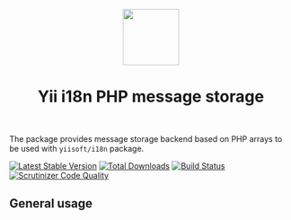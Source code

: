 <p align="center">
    <a href="https://github.com/yiisoft" target="_blank">
        <img src="https://avatars0.githubusercontent.com/u/993323" height="100px">
    </a>
    <h1 align="center">Yii i18n PHP message storage</h1>
    <br>
</p>

The package provides message storage backend based on PHP arrays to be used with `yiisoft/i18n` package.

[![Latest Stable Version](https://poser.pugx.org/yiisoft/i18n-message-php/v/stable.png)](https://packagist.org/packages/yiisoft/i18n-message-php)
[![Total Downloads](https://poser.pugx.org/yiisoft/i18n-message-php/downloads.png)](https://packagist.org/packages/yiisoft/i18n-message-php)
[![Build Status](https://travis-ci.org/yiisoft/i18n-message-php.svg?branch=master)](https://travis-ci.org/yiisoft/i18n-message-php)
[![Scrutinizer Code Quality](https://scrutinizer-ci.com/g/yiisoft/i18n-message-php/badges/quality-score.png?b=master)](https://scrutinizer-ci.com/g/yiisoft/i18n-message-php/?branch=master)

## General usage

